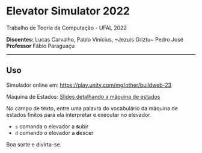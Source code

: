 # Elevator Simulator 2022

Trabalho de Teoria da Computação - UFAL 2022

**Discentes:** Lucas Carvalho, Pablo Vinícius, ~Jezuis Griztu~ Pedro José  
**Professor** Fábio Paraguaçu

---

## Uso

Simulador online em: https://play.unity.com/mg/other/buildweb-23

Máquina de Estados: [Slides detalhando a máquina de estados](./automato-finito-elevador.pdf)

No campo de texto, entre uma palavra do vocabulário da máquina de estados
finitos para ela interpretar e executar no elevador.

* `s` comanda o elevador a **s**ubir
* `d` comando o elevador a **d**escer

Boa sorte e divirta-se.
